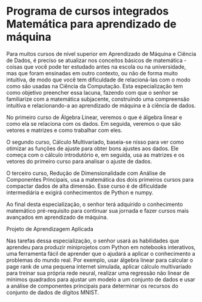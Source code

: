 # Programa de cursos integrados Matemática para aprendizado de máquina

Para muitos cursos de nível superior em Aprendizado de Máquina e Ciência de Dados, é preciso se atualizar nos conceitos básicos de matemática - coisas que você pode ter estudado antes na escola ou na universidade, mas que foram ensinadas em outro contexto, ou não de forma muito intuitiva, de modo que você tem dificuldade de relacioná-las com o modo como são usadas na Ciência da Computação. Esta especialização tem como objetivo preencher essa lacuna, fazendo com que o senhor se familiarize com a matemática subjacente, construindo uma compreensão intuitiva e relacionando-a ao aprendizado de máquina e à ciência de dados.

No primeiro curso de Álgebra Linear, veremos o que é álgebra linear e como ela se relaciona com os dados. Em seguida, veremos o que são vetores e matrizes e como trabalhar com eles.

O segundo curso, Cálculo Multivariado, baseia-se nisso para ver como otimizar as funções de ajuste para obter bons ajustes aos dados. Ele começa com o cálculo introdutório e, em seguida, usa as matrizes e os vetores do primeiro curso para analisar o ajuste de dados.

O terceiro curso, Redução de Dimensionalidade com Análise de Componentes Principais, usa a matemática dos dois primeiros cursos para compactar dados de alta dimensão. Esse curso é de dificuldade intermediária e exigirá conhecimentos de Python e numpy.

Ao final desta especialização, o senhor terá adquirido o conhecimento matemático pré-requisito para continuar sua jornada e fazer cursos mais avançados em aprendizado de máquina.

Projeto de Aprendizagem Aplicada

Nas tarefas dessa especialização, o senhor usará as habilidades que aprendeu para produzir miniprojetos com Python em notebooks interativos, uma ferramenta fácil de aprender que o ajudará a aplicar o conhecimento a problemas do mundo real. Por exemplo, usar álgebra linear para calcular o page rank de uma pequena internet simulada, aplicar cálculo multivariado para treinar sua própria rede neural, realizar uma regressão não linear de mínimos quadrados para ajustar um modelo a um conjunto de dados e usar a análise de componentes principais para determinar os recursos do conjunto de dados de dígitos MNIST.
